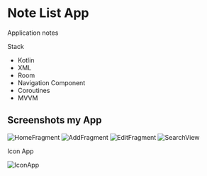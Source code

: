 # Note List App
Application notes

Stack
* Kotlin
* XML
* Room
* Navigation Component
* Coroutines
* MVVM

## Screenshots my App

![HomeFragment](https://github.com/user-attachments/assets/3d582f7e-c1d1-4aad-9c18-b0f6ebdeb21b)
![AddFragment](https://github.com/user-attachments/assets/f3036cf5-0ddc-4185-a7d6-e69a07f42540)
![EditFragment](https://github.com/user-attachments/assets/77037b52-ee97-4dcd-bdac-c53210138af0)
![SearchView](https://github.com/user-attachments/assets/4c876ec6-985c-44dc-97f7-222c611dcf42)

Icon App

![IconApp](https://github.com/user-attachments/assets/e47118e9-ae51-47f5-a83e-ffc94f2797bc)




